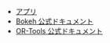 - [アプリ](https://route-opt-bokeh.herokuapp.com/app)  
- [Bokeh 公式ドキュメント](https://docs.bokeh.org/en/2.4.0/index.html)  
- [OR-Tools 公式ドキュメント](https://developers.google.com/optimization)  